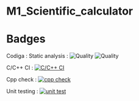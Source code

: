 # M1_Scientific_calculator

# Badges
Codiga : Static analysis : 
                          ![Quality](https://api.codiga.io/project/32293/status/svg)
                          ![Quality](https://api.codiga.io/project/32293/score/svg)

C/C++ CI  : [![C/C++ CI](https://github.com/supreeth2000/M1_Scientific_calculator/actions/workflows/c-cpp.yml/badge.svg)](https://github.com/supreeth2000/M1_Scientific_calculator/actions/workflows/c-cpp.yml)


Cpp check :  [![cpp check](https://github.com/supreeth2000/M1_Scientific_calculator/actions/workflows/analysis.yml/badge.svg)](https://github.com/supreeth2000/M1_Scientific_calculator/actions/workflows/analysis.yml)


Unit testing : [![unit test](https://github.com/supreeth2000/M1_Scientific_calculator/actions/workflows/unittest.yml/badge.svg)](https://github.com/supreeth2000/M1_Scientific_calculator/actions/workflows/unittest.yml)
